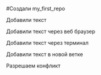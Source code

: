 ﻿#Создали my_first_repo

Добавили текст

Добавили текст через веб браузер

Добавили текст через терминал

Добавили текст в новой ветке

Разрешаем конфликт
